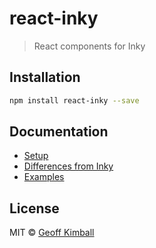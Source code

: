 # react-inky

> React components for Inky

## Installation

```bash
npm install react-inky --save
```

## Documentation

- [Setup](docs/setup.md)
- [Differences from Inky](docs/differences.md)
- [Examples](docs/examples.md)

## License

MIT &copy; [Geoff Kimball](http://geoffkimball.com)
